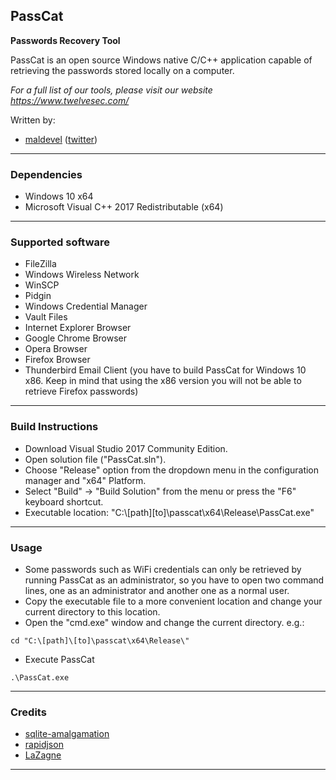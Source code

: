 ## PassCat

**Passwords Recovery Tool**

PassCat is an open source Windows native C/C++ application capable of retrieving the passwords stored locally on a computer.

*For a full list of our tools, please visit our website https://www.twelvesec.com/*

Written by:

* [maldevel](https://github.com/maldevel) ([twitter](https://twitter.com/maldevel))

---

### Dependencies

* Windows 10 x64
* Microsoft Visual C++ 2017 Redistributable (x64)

---

### Supported software

* FileZilla
* Windows Wireless Network
* WinSCP
* Pidgin
* Windows Credential Manager
* Vault Files
* Internet Explorer Browser
* Google Chrome Browser
* Opera Browser
* Firefox Browser
* Thunderbird Email Client (you have to build PassCat for Windows 10 x86. Keep in mind that using the x86 version you will not be able to retrieve Firefox passwords)

---

### Build Instructions

* Download Visual Studio 2017 Community Edition.
* Open solution file ("PassCat.sln").
* Choose "Release" option from the dropdown menu in the configuration manager and "x64" Platform.
* Select "Build" -> "Build Solution" from the menu or press the "F6" keyboard shortcut.
* Executable location: "C:\\[path]\[to]\passcat\x64\Release\PassCat.exe"

---

### Usage

* Some passwords such as WiFi credentials can only be retrieved by running PassCat as an administrator, so you have to open two command lines, one as an administrator and another one as a normal user.
* Copy the executable file to a more convenient location and change your current directory to this location.
* Open the "cmd.exe" window and change the current directory. e.g.:

```
cd "C:\[path]\[to]\passcat\x64\Release\"
```

* Execute PassCat

```
.\PassCat.exe
```

---

### Credits

* [sqlite-amalgamation](https://www.sqlite.org/download.html)
* [rapidjson](https://github.com/Tencent/rapidjson)
* [LaZagne](https://github.com/AlessandroZ/LaZagne)

---
